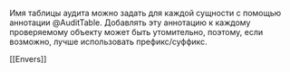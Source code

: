 Имя таблицы аудита можно задать для каждой сущности с помощью аннотации @AuditTable. Добавлять эту аннотацию к каждому проверяемому объекту может быть утомительно, поэтому, если возможно, лучше использовать префикс/суффикс.

[[Envers]]